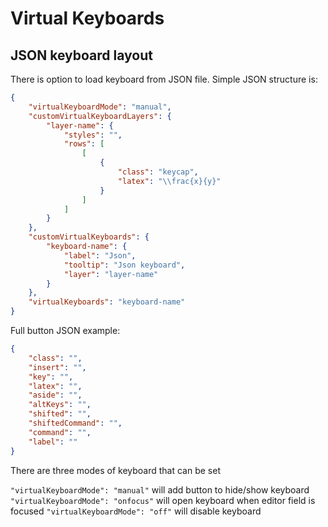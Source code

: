 # Virtual Keyboards

## JSON keyboard layout

There is option to load keyboard from JSON file.
Simple JSON structure is:

```json
{
    "virtualKeyboardMode": "manual",
    "customVirtualKeyboardLayers": {
        "layer-name": {
            "styles": "",
            "rows": [
                [
                    {
                        "class": "keycap",
                        "latex": "\\frac{x}{y}"
                    }
                ]
            ]
        }
    },
    "customVirtualKeyboards": {
        "keyboard-name": {
            "label": "Json",
            "tooltip": "Json keyboard",
            "layer": "layer-name"
        }
    },
    "virtualKeyboards": "keyboard-name"
}
```

Full button JSON example:

```json
{
    "class": "",
    "insert": "",
    "key": "",
    "latex": "",
    "aside": "",
    "altKeys": "",
    "shifted": "",
    "shiftedCommand": "",
    "command": "",
    "label": ""
}
```

There are three modes of keyboard that can be set

`"virtualKeyboardMode": "manual"` will add button to hide/show keyboard
`"virtualKeyboardMode": "onfocus"` will open keyboard when editor field is focused
`"virtualKeyboardMode": "off"` will disable keyboard
